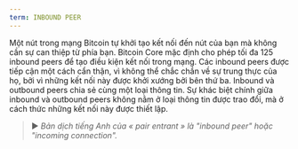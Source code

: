 ```yaml
---
term: INBOUND PEER
---
```


Một nút trong mạng Bitcoin tự khởi tạo kết nối đến nút của bạn mà không cần sự can thiệp từ phía bạn. Bitcoin Core mặc định cho phép tối đa 125 inbound peers để tạo điều kiện kết nối trong mạng. Các inbound peers được tiếp cận một cách cẩn thận, vì không thể chắc chắn về sự trung thực của họ, bởi vì những kết nối này được khởi xướng bởi bên thứ ba. Inbound và outbound peers chia sẻ cùng một loại thông tin. Sự khác biệt chính giữa inbound và outbound peers không nằm ở loại thông tin được trao đổi, mà ở cách thức những kết nối này được thiết lập.

> ► *Bản dịch tiếng Anh của « pair entrant » là "inbound peer" hoặc "incoming connection".*